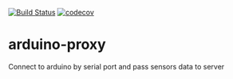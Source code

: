 [![Build Status](https://travis-ci.org/kayukin/arduino-proxy.svg?branch=master)](https://travis-ci.org/kayukin/arduino-proxy)
[![codecov](https://codecov.io/gh/kayukin/arduino-proxy/branch/master/graph/badge.svg)](https://codecov.io/gh/kayukin/arduino-proxy)
# arduino-proxy
Connect to arduino by serial port and pass sensors data to server

